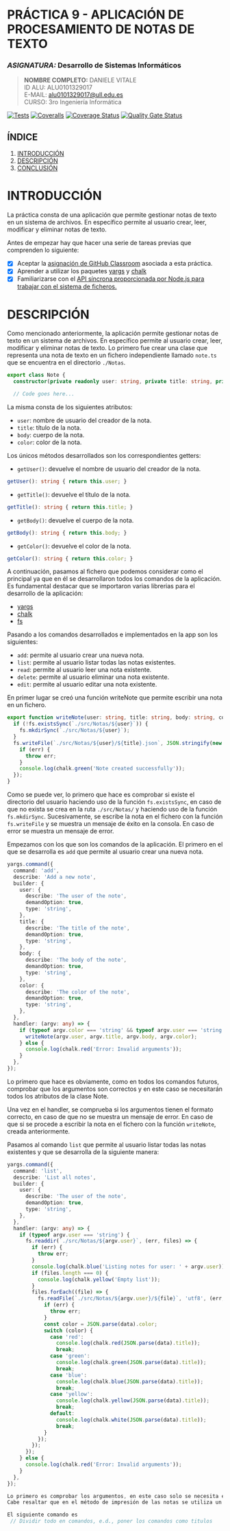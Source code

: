 # PRÁCTICA 9 - APLICACIÓN DE PROCESAMIENTO DE NOTAS DE TEXTO
### *ASIGNATURA:* Desarrollo de Sistemas Informáticos
 > **NOMBRE COMPLETO:** DANIELE VITALE  
 > ID ALU: ALU0101329017  
 > E-MAIL: alu0101329017@ull.edu.es  
 > CURSO: 3ro Ingeniería Informática   

[![Tests](https://github.com/ULL-ESIT-INF-DSI-2122/ull-esit-inf-dsi-21-22-prct09-filesystem-notes-app-DanyVitale/actions/workflows/node.js.yml/badge.svg)](https://github.com/ULL-ESIT-INF-DSI-2122/ull-esit-inf-dsi-21-22-prct09-filesystem-notes-app-DanyVitale/actions/workflows/node.js.yml)
[![Coveralls](https://github.com/ULL-ESIT-INF-DSI-2122/ull-esit-inf-dsi-21-22-prct09-filesystem-notes-app-DanyVitale/actions/workflows/coveralls.yml/badge.svg)](https://github.com/ULL-ESIT-INF-DSI-2122/ull-esit-inf-dsi-21-22-prct09-filesystem-notes-app-DanyVitale/actions/workflows/coveralls.yml)
[![Coverage Status](https://coveralls.io/repos/github/ULL-ESIT-INF-DSI-2122/ull-esit-inf-dsi-21-22-prct09-filesystem-notes-app-DanyVitale/badge.svg?branch=master)](https://coveralls.io/github/ULL-ESIT-INF-DSI-2122/ull-esit-inf-dsi-21-22-prct09-filesystem-notes-app-DanyVitale?branch=master)
[![Quality Gate Status](https://sonarcloud.io/api/project_badges/measure?project=ULL-ESIT-INF-DSI-2122_ull-esit-inf-dsi-21-22-prct09-filesystem-notes-app-DanyVitale&metric=alert_status)](https://sonarcloud.io/summary/new_code?id=ULL-ESIT-INF-DSI-2122_ull-esit-inf-dsi-21-22-prct09-filesystem-notes-app-DanyVitale)

## **ÍNDICE**   
1. [INTRODUCCIÓN](#id1)
2. [DESCRIPCIÓN](#id2)
3. [CONCLUSIÓN](#id3)

# INTRODUCCIÓN<a name="id1"></a>
La práctica consta de una aplicación que permite gestionar notas de texto en un sistema de archivos. En específico permite al usuario crear, leer, modificar y eliminar notas de texto.  

Antes de empezar hay que hacer una serie de tareas previas que comprenden lo siguiente:
- [x] Aceptar la [asignación de GitHub Classroom](https://classroom.github.com/a/8yO8h5vy) asociada a esta práctica.
- [x] Aprender a utilizar los paquetes [yargs](https://www.npmjs.com/package/yargs) y [chalk](https://www.npmjs.com/package/chalk)
- [x] Familiarizarse con el [API síncrona proporcionada por Node.js para trabajar con el sistema de ficheros.](https://nodejs.org/dist/latest-v18.x/docs/api/fs.html#synchronous-api)

# DESCRIPCIÓN<a name="id2"></a>
Como mencionado anteriormente, la aplicación permite gestionar notas de texto en un sistema de archivos. En específico permite al usuario crear, leer, modificar y eliminar notas de texto.
Lo primero fue crear una clase que representa una nota de texto en un fichero independiente llamado `note.ts` que se encuentra en el directorio `./Notas`.

```typescript
export class Note {
  constructor(private readonly user: string, private title: string, private body: string, private color: string) {}

  // Code goes here...

```

La misma consta de los siguientes atributos:
- `user`: nombre de usuario del creador de la nota.
- `title`: título de la nota.
- `body`: cuerpo de la nota.
- `color`: color de la nota.

Los únicos métodos desarrollados son los correspondientes getters:
- `getUser()`: devuelve el nombre de usuario del creador de la nota.

```typescript
getUser(): string { return this.user; }
```
- `getTitle()`: devuelve el título de la nota.

```typescript
getTitle(): string { return this.title; }
```
- `getBody()`: devuelve el cuerpo de la nota.

```typescript
getBody(): string { return this.body; }
```
- `getColor()`: devuelve el color de la nota.

```typescript
getColor(): string { return this.color; }
```

A continuación, pasamos al fichero que podemos considerar como el principal ya que en él se desarrollaron todos los comandos de la aplicación.
Es fundamental destacar que se importaron varias librerias para el desarrollo de la aplicación:
- [yargs](https://www.npmjs.com/package/yargs)
- [chalk](https://www.npmjs.com/package/chalk)
- [fs](https://nodejs.org/dist/latest-v18.x/docs/api/fs.html#synchronous-api)

Pasando a los comandos desarrollados e implementados en la app son los siguientes:
- `add`: permite al usuario crear una nueva nota.
- `list`: permite al usuario listar todas las notas existentes.
- `read`: permite al usuario leer una nota existente.
- `delete`: permite al usuario eliminar una nota existente.
- `edit`: permite al usuario editar una nota existente.

En primer lugar se creó una función writeNote que permite escribir una nota en un fichero.

```typescript
export function writeNote(user: string, title: string, body: string, color: string): void {
  if (!fs.existsSync(`./src/Notas/${user}`)) {
    fs.mkdirSync(`./src/Notas/${user}`);
  }
  fs.writeFile(`./src/Notas/${user}/${title}.json`, JSON.stringify(new Note(user, title, body, color)), (err) => {
    if (err) {
      throw err;
    }
    console.log(chalk.green('Note created successfully'));
  });
}
```
Como se puede ver, lo primero que hace es comprobar si existe el directorio del usuario haciendo uso de la función `fs.existsSync`, en caso de que no exista se crea en la ruta `./src/Notas/` y haciendo uso de la función `fs.mkdirSync`.
Sucesivamente, se escribe la nota en el fichero con la función `fs.writeFile` y se muestra un mensaje de éxito en la consola. En caso de error se muestra un mensaje de error.

Empezamos con los que son los comandos de la aplicación. El primero en el que se desarrolla es `add` que permite al usuario crear una nueva nota.


```typescript
yargs.command({
  command: 'add',
  describe: 'Add a new note',
  builder: {
    user: {
      describe: 'The user of the note',
      demandOption: true,
      type: 'string',
    },
    title: {
      describe: 'The title of the note',
      demandOption: true,
      type: 'string',
    },
    body: {
      describe: 'The body of the note',
      demandOption: true,
      type: 'string',
    },
    color: {
      describe: 'The color of the note',
      demandOption: true,
      type: 'string',
    },
  },
  handler: (argv: any) => {
    if (typeof argv.color === 'string' && typeof argv.user === 'string' && typeof argv.title === 'string' && typeof argv.body === 'string') {
      writeNote(argv.user, argv.title, argv.body, argv.color);
    } else {
      console.log(chalk.red('Error: Invalid arguments'));
    }
  },
});
```

Lo primero que hace es obviamente, como en todos los comandos futuros, comprobar que los argumentos son correctos y en este caso se necesitarán todos los atributos de la clase Note.

Una vez en el handler, se comprueba si los argumentos tienen el formato correcto, en caso de que no se muestra un mensaje de error. En caso de que si se procede a escribir la nota en el fichero con la función `writeNote`, creada anteriormente.

Pasamos al comando `list` que permite al usuario listar todas las notas existentes y que se desarrolla de la siguiente manera:

```typescript
yargs.command({
  command: 'list',
  describe: 'List all notes',
  builder: {
    user: {
      describe: 'The user of the note',
      demandOption: true,
      type: 'string',
    },
  },
  handler: (argv: any) => {
    if (typeof argv.user === 'string') {
      fs.readdir(`./src/Notas/${argv.user}`, (err, files) => {
        if (err) {
          throw err;
        }
        console.log(chalk.blue('Listing notes for user: ' + argv.user));
        if (files.length === 0) {
          console.log(chalk.yellow('Empty list'));
        }
        files.forEach((file) => {
          fs.readFile(`./src/Notas/${argv.user}/${file}`, 'utf8', (err, data) => {
            if (err) {
              throw err;
            }
            const color = JSON.parse(data).color;
            switch (color) {
              case 'red':
                console.log(chalk.red(JSON.parse(data).title));
                break;
              case 'green':
                console.log(chalk.green(JSON.parse(data).title));
                break;
              case 'blue':
                console.log(chalk.blue(JSON.parse(data).title));
                break;
              case 'yellow':
                console.log(chalk.yellow(JSON.parse(data).title));
                break;
              default:
                console.log(chalk.white(JSON.parse(data).title));
                break;
            }
          });
        });
      });
    } else {
      console.log(chalk.red('Error: Invalid arguments'));
    }
  },
});

Lo primero es comprobar los argumentos, en este caso solo se necesita el atributo `user`. En el handler, se comprueba si el usuario existe en el directorio de notas, en caso de que no se muestra un mensaje de error y, en caso de que si se procede a leer el directorio y mostrar todas las notas existentes. 
Cabe resaltar que en el método de impresión de las notas se utiliza un switch para cambiar el color de la nota dependiendo del atributo `color` de ella y para el desarrollo de este comando se utilizaron los comandos `fs.readdir` y `fs.readFile` para leer el directorio y leer el fichero de la nota.

El siguiente comando es 
 // Dividir todo en comandos, e.d., poner los comandos como titulos



